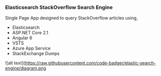 ### Elasticsearch StackOverflow Search Engine

Single Page App designed to query StackOverflow articles using,
- Elasticsearch
- ASP.NET Core 2.1
- Angular 6
- VSTS
- Azure App Service
- StackExchange Dumps

![alt text](https://raw.githubusercontent.com/code-badger/elastic-search-engine/diagram.png

